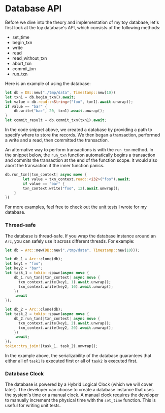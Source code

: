 # Database API

Before we dive into the theory and implementation of my toy database, let's first look at the toy database's API, which consists of the following methods:

- set_time
- begin_txn
- write
- read
- read_without_txn
- abort_txn
- commit_txn
- run_txn

Here is an example of using the database:

```rust
let db = DB::new("./tmp/data", Timestamp::new(10))
let txn1 = db.begin_txn().await;
let value = db.read::<String>("foo", txn1).await.unwrap();
if value == "bar" {
	db.write("baz", 20, txn1).await.unwrap();
}
let commit_result = db.commit_txn(txn1).await;
```

In the code snippet above, we created a database by providing a path to specify where to store the records. We then began a transaction, performed a write and a read, then committed the transaction.

An alternative way to perform transactions is with the `run_txn` method. In the snippet below, the `run_txn` function automatically begins a transaction and commits the transaction at the end of the function scope. It would also abort the transaction if the inner function panics.

```rust
db.run_txn(|txn_context| async move {
		let value = txn_context.read::<i32>("foo").await;
		if value == "bar" {
	    txn_context.write("foo", 12).await.unwrap();
    }
})
```

For more examples, feel free to check out the [unit tests](https://github.com/brianshih1/little-key-value-db/blob/master/src/db/db_test.rs) I wrote for my database.

### Thread-safe

The database is thread-safe. If you wrap the database instance around an `Arc`, you can safely use it across different threads. For example:

```rust
let db = Arc::new(DB::new("./tmp/data", Timestamp::new(10)));

let db_1 = Arc::clone(db);
let key1 = "foo";
let key2 = "bar";
let task_1 = tokio::spawn(async move {
    db_1.run_txn(|txn_context| async move {
      txn_context.write(key1, 1).await.unwrap();
      txn_context.write(key2, 10).await.unwrap();
    })
    .await
});

let db_2 = Arc::clone(db);
let task_2 = tokio::spawn(async move {
    db_2.run_txn(|txn_context| async move {
      txn_context.write(key1, 2).await.unwrap();
      txn_context.write(key2, 20).await.unwrap();
    })
    .await;
});
tokio::try_join!(task_1, task_2).unwrap();
```

In the example above, the serializability of the database guarantees that either all of `task1` is executed first or all of `task2` is executed first.

### Database Clock

The database is powered by a Hybrid Logical Clock (which we will cover later). The developer can choose to create a database instance that uses the system's time or a manual clock. A manual clock requires the developer to manually increment the physical time with the `set_time` function. This is useful for writing unit tests.
